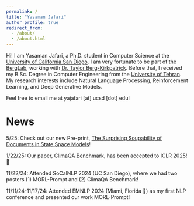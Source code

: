 ```yaml
---
permalink: /
title: "Yasaman Jafari"
author_profile: true
redirect_from: 
  - /about/
  - /about.html
---
```


Hi! I am Yasaman Jafari, a Ph.D. student in Computer Science at the [University of California San Diego](https://ucsd.edu/). I am very fortunate to be part of the [BergLab](https://icebergnlp.github.io/), working with [Dr. Taylor Berg-Kirkpatrick](https://cseweb.ucsd.edu//~tberg/). Before that, I received my B.Sc. Degree in Computer Engineering from the [University of Tehran](https://ece.ut.ac.ir/en). My research interests include Natural Language Processing, Reinforcement Learning, and Deep Generative Models. 

Feel free to email me at yajafari [at] ucsd [dot] edu!

News
======
5/25: Check out our new Pre-print, [The Surprising Soupability of Documents in State Space Models](https://arxiv.org/abs/2505.24033)!

1/22/25: Our paper, [ClimaQA Benchmark](https://rose-stl-lab.github.io/GENIE/climaqa.html#), has been accepted to ICLR 2025! :tada:

11/22/24: Attended SoCalNLP 2024 (UC San Diego), where we had two posters (1) MORL-Prompt and (2) ClimaQA Benchmark!

11/11/24-11/17/24: Attended EMNLP 2024 (Miami, Florida :palm_tree:) as my first NLP conference and presented our work MORL-Prompt!

